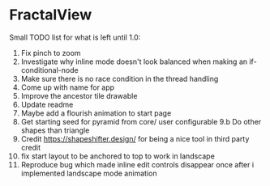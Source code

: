 # FractalView

Small TODO list for what is left until 1.0:

1. Fix pinch to zoom
2. Investigate why inline mode doesn't look balanced when making an if-conditional-node
3. Make sure there is no race condition in the thread handling
4. Come up with name for app
5. Improve the ancestor tile drawable
6. Update readme
7. Maybe add a flourish animation to start page
9. Get starting seed for pyramid from core/ user configurable
9.b Do other shapes than triangle
10. Credit https://shapeshifter.design/ for being a nice tool in third party credit
11. fix start layout to be anchored to top to work in landscape
12. Reproduce bug which made inline edit controls disappear once after i implemented landscape mode animation
